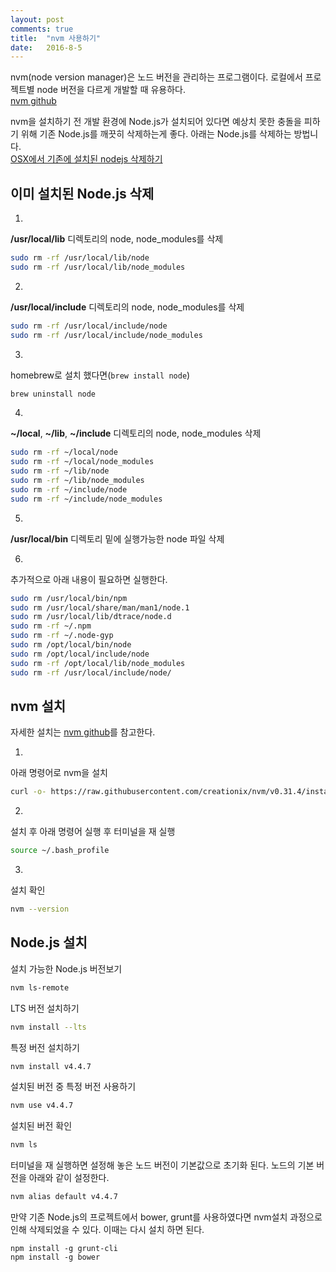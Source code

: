 ```yaml
---
layout: post
comments: true
title:  "nvm 사용하기"
date:   2016-8-5
---
```


nvm(node version manager)은 노드 버전을 관리하는 프로그램이다.
로컬에서 프로젝트별 node 버전을 다르게 개발할 때 유용하다.<br>
[nvm github](https://github.com/creationix/nvm)

nvm을 설치하기 전 개발 환경에 Node.js가 설치되어 있다면 예상치 못한 충돌을 피하기 위해 기존 Node.js를 깨끗히 삭제하는게 좋다.
아래는 Node.js를 삭제하는 방법니다.<br>
[OSX에서 기존에 설치된 nodejs 삭제하기](http://benznext.com/2015/04/completely-uninstall-node-js-from-mac-os-x/)

## 이미 설치된 Node.js 삭제

1.
**/usr/local/lib** 디렉토리의 node, node_modules를 삭제

```bash
sudo rm -rf /usr/local/lib/node
sudo rm -rf /usr/local/lib/node_modules
```

2.
**/usr/local/include** 디렉토리의 node, node_modules를 삭제

```bash
sudo rm -rf /usr/local/include/node
sudo rm -rf /usr/local/include/node_modules
```

3.
homebrew로 설치 했다면(`brew install node`)

```bash
brew uninstall node
```

4.
**~/local**, **~/lib**, **~/include** 디렉토리의 node, node_modules 삭제

```bash
sudo rm -rf ~/local/node
sudo rm -rf ~/local/node_modules
sudo rm -rf ~/lib/node
sudo rm -rf ~/lib/node_modules
sudo rm -rf ~/include/node
sudo rm -rf ~/include/node_modules
```

5.
**/usr/local/bin** 디렉토리 밑에 실행가능한 node 파일 삭제

6.
추가적으로 아래 내용이 필요하면 실행한다.

```bash
sudo rm /usr/local/bin/npm
sudo rm /usr/local/share/man/man1/node.1
sudo rm /usr/local/lib/dtrace/node.d
sudo rm -rf ~/.npm
sudo rm -rf ~/.node-gyp
sudo rm /opt/local/bin/node
sudo rm /opt/local/include/node
sudo rm -rf /opt/local/lib/node_modules
sudo rm -rf /usr/local/include/node/
```

## nvm 설치

자세한 설치는 [nvm github](https://github.com/creationix/nvm#install-script)를 참고한다.

1.
아래 명령어로 nvm을 설치

```bash
curl -o- https://raw.githubusercontent.com/creationix/nvm/v0.31.4/install.sh | bash
```

2.
설치 후 아래 명령어 실행 후 터미널을 재 실행

```bash
source ~/.bash_profile
```

3.
설치 확인

```bash
nvm --version
```

## Node.js 설치

설치 가능한 Node.js 버전보기

```bash
nvm ls-remote
```

LTS 버전 설치하기

```bash
nvm install --lts
```

특정 버전 설치하기

```bash
nvm install v4.4.7
```

설치된 버전 중 특정 버전 사용하기

```bash
nvm use v4.4.7
```

설치된 버전 확인

```bash
nvm ls
```

터미널을 재 실행하면 설정해 놓은 노드 버전이 기본값으로 초기화 된다. 노드의 기본 버전을 아래와 같이 설정한다.

```bash
nvm alias default v4.4.7
```

만약 기존 Node.js의 프로젝트에서 bower, grunt를 사용하였다면 nvm설치 과정으로 인해 삭제되었을 수 있다.
이때는 다시 설치 하면 된다.

```
npm install -g grunt-cli
npm install -g bower
```

